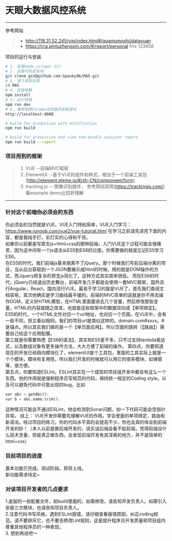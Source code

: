 # 天眼大数据风控系统

------

参考网站

> * http://118.31.52.245/yip/index.html#/quanjumoshi/datayuan  
> * https://cra.pintuzhengxin.com/#/report/personal frtx 123456  

项目的运行与安装
``` bash
# 1. 安装node.js(npm) Git
# 2. 克隆代码至本地
git clone git@github.com:Spanky96/RAS.git
# 3. 进入项目目录
cd RAS
# 4. 安装依赖
npm install
# 5. 运行项目
npm run dev
# 6. 推荐使用Chrome浏览器开发和调试
http://localhost:8888

# build for production with minification
npm run build

# build for production and view the bundle analyzer report
npm run build --report


```

### 项目用到的框架

> 1. VUE --前端MVC框架  
> 2. ElementUI --基于VUE的组件和样式，相当于一个前端工具包(http://element.eleme.io/#/zh-CN/component/form)  
> 3. tracking.js -- 图像识别插件， 参考网站官网(https://trackingjs.com/) 看example demo比较好理解  

------

### 针对这个前端你必须会的东西

你必须会的当然就是VUE。VUE入门特别简单，VUE入门学习：https://www.runoob.com/vue2/vue-tutorial.html
在学习之前请先读完下面的内容，都是我纯手打，实打实的心得和干货。  
如果你以前都是写原生js+html+css的那种前端，入门VUE这个过程可能会很痛苦，因为这中间有一个js语法从ES5到ES6的过度。你需要做的就是忘记ES5学习ES6。  
在ES5的时代，我们前端js基本脱离不了jQuery。那个时候我们写前后端分离的项目，当从后台获取到一个JSON要展示成html的时候，用的就是DOM操作的方式，而Jquery把复杂的原生js简化了。这种方式其实效率很低。
而在ES6的时代，jQuery已经退出历史舞台，前端开发几乎都是会使用一套MVC框架，国外流行Angular，React，国内流行VUE。最易于学习的就是VUE了，首先我们查阅文档容易，其次他确实是学习曲线最平缓的。前端的MVC简单的说就是你不用去操作DOM，定义好HTML模型，在HTML里面塞进去几个变量，然后修改那些变量，HTML的内容就随之改变。也就是这些框架中的数据双向或【单项绑定】。  
ES5的时代，一个HTML文件对应一个url地址，也对应一个页面。在VUE中，会有一些不同，但又看似相同。我们的项目url是类似这样的。domain.com#xxxx。#是锚点。所以其实我们做的是一个【单页面应用】。所以页面的跳转（【路由】）需要自己给这个应用配置。  
第三就是你需要熟悉【ES6的语法】，其实和ES5差不多，只不过支持lambda表达式，以及数组对象有更多操作方法，大大方便了前端的操作。
第四点，你要知道现在的开发已经趋向模块化了，elementUI是个工具包，里面的工具实际上就是一个个模块，模块有复用性，所以我们开发的时候就可以用它的很多模块，如弹窗等，很方便。  
第五点，你要知道ESLint。ESLint其实在一个成型的项目组开发中都会有这么一个东西。他的作用就是强制程序员写规范的代码，保持统一规定的Coding style。以及可以避免代码中可能出现的bug，比如
```python
var abc = getAbc();
var b = abc.name.trim();
```
这种情况可能会不通过ESLint，他会检测到Sonar问题，如一下代码可能会空指针异常。
综上： VUE开发你需要先理解VUE的作用。学会里面的单项绑定，路由和新语法。经过项目的练习，你的代码水平真的会提高不少。你也会真的体会到前端开发的妙！（本人以前是做后端开发的，说实话后端会看不起前端，觉得前端没什么技术含量，但是真正做东西，会发现前端开发有其深奥的地方，并不是简单的html+css）

### 目前项目的进度
基本功能已完成。测试阶段。即将上线。  
新功能需求待定~  

### 对该项目开发者的几点要求
1.底层的一些配置文件，如build里面的，如需修改，请告知开发负责人。如需引入安装三方模块，也请告知项目负责人。  
2.注意代码书写风格，遇到ESLint报错，请仔细查看报错原因，纠正coding规范。请不要排斥它，也不要去修改Lint规则，这是提升程序员开发质量和项目组内尊重其他程序员的一种表现。  
3. 想到再说吧～  
